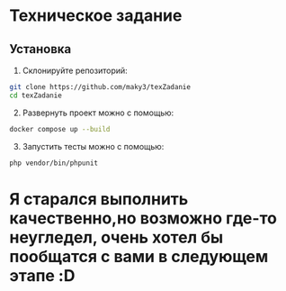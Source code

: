 # Техническое задание

## Установка

1. Склонируйте репозиторий:

```sh
git clone https://github.com/maky3/texZadanie
cd texZadanie
```

2. Развернуть проект можно с помощью:

 ```sh
 docker compose up --build
 ```

3. Запустить тесты можно с помощью:

 ```sh
 php vendor/bin/phpunit
 ```

# Я старался выполнить качественно,но возможно где-то неугледел, очень хотел бы пообщатся с вами в следующем этапе :D
